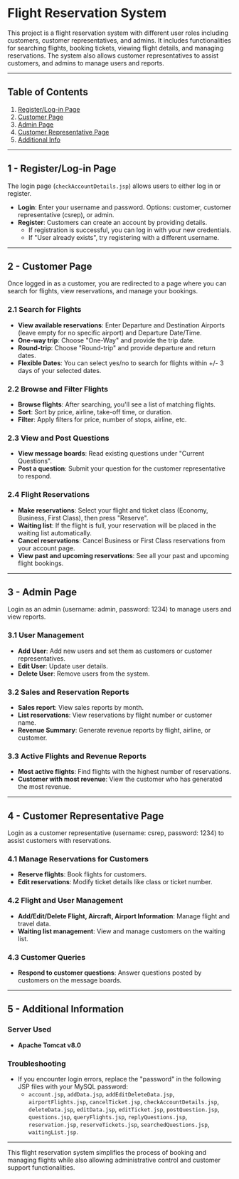 # Flight Reservation System

This project is a flight reservation system with different user roles including customers, customer representatives, and admins. It includes functionalities for searching flights, booking tickets, viewing flight details, and managing reservations. The system also allows customer representatives to assist customers, and admins to manage users and reports.

---

## Table of Contents
1. [Register/Log-in Page](#1---registerlog-in-page)
2. [Customer Page](#2---customer-page)
3. [Admin Page](#3---admin-page)
4. [Customer Representative Page](#4---customer-representative-page)
5. [Additional Info](#5---additional-information)

---

## 1 - Register/Log-in Page
The login page (`checkAccountDetails.jsp`) allows users to either log in or register.

- **Login**: Enter your username and password. Options: customer, customer representative (csrep), or admin.
- **Register**: Customers can create an account by providing details. 
    - If registration is successful, you can log in with your new credentials.
    - If "User already exists", try registering with a different username.

---

## 2 - Customer Page
Once logged in as a customer, you are redirected to a page where you can search for flights, view reservations, and manage your bookings.

### 2.1 Search for Flights
- **View available reservations**: Enter Departure and Destination Airports (leave empty for no specific airport) and Departure Date/Time.
- **One-way trip**: Choose "One-Way" and provide the trip date.
- **Round-trip**: Choose "Round-trip" and provide departure and return dates.
- **Flexible Dates**: You can select yes/no to search for flights within +/- 3 days of your selected dates.

### 2.2 Browse and Filter Flights
- **Browse flights**: After searching, you'll see a list of matching flights.
- **Sort**: Sort by price, airline, take-off time, or duration.
- **Filter**: Apply filters for price, number of stops, airline, etc.

### 2.3 View and Post Questions
- **View message boards**: Read existing questions under "Current Questions".
- **Post a question**: Submit your question for the customer representative to respond.

### 2.4 Flight Reservations
- **Make reservations**: Select your flight and ticket class (Economy, Business, First Class), then press "Reserve".
- **Waiting list**: If the flight is full, your reservation will be placed in the waiting list automatically.
- **Cancel reservations**: Cancel Business or First Class reservations from your account page.
- **View past and upcoming reservations**: See all your past and upcoming flight bookings.

---

## 3 - Admin Page
Login as an admin (username: admin, password: 1234) to manage users and view reports.

### 3.1 User Management
- **Add User**: Add new users and set them as customers or customer representatives.
- **Edit User**: Update user details.
- **Delete User**: Remove users from the system.

### 3.2 Sales and Reservation Reports
- **Sales report**: View sales reports by month.
- **List reservations**: View reservations by flight number or customer name.
- **Revenue Summary**: Generate revenue reports by flight, airline, or customer.

### 3.3 Active Flights and Revenue Reports
- **Most active flights**: Find flights with the highest number of reservations.
- **Customer with most revenue**: View the customer who has generated the most revenue.

---

## 4 - Customer Representative Page
Login as a customer representative (username: csrep, password: 1234) to assist customers with reservations.

### 4.1 Manage Reservations for Customers
- **Reserve flights**: Book flights for customers.
- **Edit reservations**: Modify ticket details like class or ticket number.

### 4.2 Flight and User Management
- **Add/Edit/Delete Flight, Aircraft, Airport Information**: Manage flight and travel data.
- **Waiting list management**: View and manage customers on the waiting list.

### 4.3 Customer Queries
- **Respond to customer questions**: Answer questions posted by customers on the message boards.

---

## 5 - Additional Information

### Server Used
- **Apache Tomcat v8.0**

### Troubleshooting
- If you encounter login errors, replace the "password" in the following JSP files with your MySQL password:
    - `account.jsp`, `addData.jsp`, `addEditDeleteData.jsp`, `airportFlights.jsp`, `cancelTicket.jsp`, `checkAccountDetails.jsp`, `deleteData.jsp`, `editData.jsp`, `editTicket.jsp`, `postQuestion.jsp`, `questions.jsp`, `queryFlights.jsp`, `replyQuestions.jsp`, `reservation.jsp`, `reserveTickets.jsp`, `searchedQuestions.jsp`, `waitingList.jsp`.

---

This flight reservation system simplifies the process of booking and managing flights while also allowing administrative control and customer support functionalities.
 
